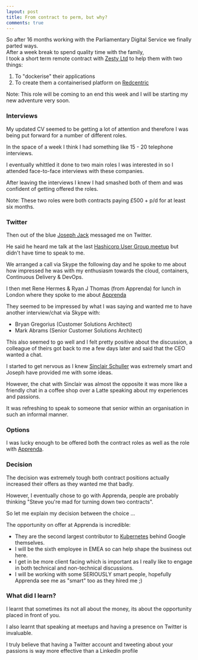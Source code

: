 ```yaml
---
layout: post
title: From contract to perm, but why?
comments: true
---
```


So after 16 months working with the Parliamentary Digital Service we finally parted ways.<br>
After a week break to spend quality time with the family,<br>
I took a short term remote contract with [Zesty Ltd](https://www.zesty.co.uk/pages/about-zesty) to help them with two things:

1. To "dockerise" their applications
2. To create them a containerised platform on [Redcentric](http://www.redcentricplc.com/services/infrastructure/iaas/)

Note: This role will be coming to an end this week and I will be starting my new adventure very soon.

### Interviews

My updated CV seemed to be getting a lot of attention and therefore I was being put forward for a number of different roles.

In the space of a week I think I had something like 15 - 20 telephone interviews.

I eventually whittled it done to two main roles I was interested in so I attended face-to-face interviews with these companies.

After leaving the interviews I knew I had smashed both of them and was confident of getting offered the roles.

Note: These two roles were both contracts paying £500 + p/d for at least six months.

### Twitter

Then out of the blue [Joseph Jack](https://twitter.com/asynchio) messaged me on Twitter.

He said he heard me talk at the last [Hashicorp User Group meetup](https://www.meetup.com/London-HashiCorp-User-Group/events/232274563/) but didn't have time to speak to me.

We arranged a call via Skype the following day and he spoke to me about how impressed he was with my enthusiasm towards the cloud, containers, Continuous Delivery & DevOps.

I then met Rene Hermes & Ryan J Thomas (from Apprenda) for lunch in London where they spoke to me about [Apprenda](https://apprenda.com/)

They seemed to be impressed by what I was saying and wanted me to have another interview/chat via Skype with:

* Bryan Gregorius (Customer Solutions Architect)
* Mark Abrams (Senior Customer Solutions Architect)

This also seemed to go well and I felt pretty positive about the discussion, a colleague of theirs got back to me a few days later and said that the CEO wanted a chat.

I started to get nervous as I knew [Sinclair Schuller](https://twitter.com/sschuller) was extremely smart and Joseph have provided me with some ideas.

However, the chat with Sinclair was almost the opposite it was more like a friendly chat in a coffee shop over a Latte speaking about my experiences and passions.

It was refreshing to speak to someone that senior within an organisation in such an informal manner.

### Options

I was lucky enough to be offered both the contract roles as well as the role with [Apprenda](https://apprenda.com/).

### Decision

The decision was extremely tough both contract positions actually increased their offers as they wanted me that badly.

However, I eventually chose to go with Apprenda, people are probably thinking "Steve you're mad for turning down two contracts".

So let me explain my decision between the choice ...

The opportunity on offer at Apprenda is incredible:

* They are the second largest contributor to [Kubernetes](http://kubernetes.io/) behind Google themselves.
* I will be the sixth employee in EMEA so can help shape the business out here.
* I get in be more client facing which is important as I really like to engage in both technical and non-technical discussions.
* I will be working with some SERIOUSLY smart people, hopefully Apprenda see me as "smart" too as they hired me ;)

### What did I learn?

I learnt that sometimes its not all about the money, its about the opportunity placed in front of you.

I also learnt that speaking at meetups and having a presence on Twitter is invaluable.

I truly believe that having a Twitter account and tweeting about your passions is way more effective than a LinkedIn profile



